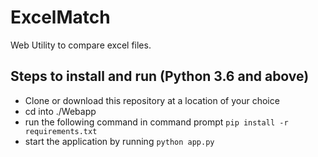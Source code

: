 # ExcelMatch
Web Utility to compare excel files.

## Steps to install and run (Python 3.6 and above)

- Clone or download this repository at a location of your choice
- cd into ./Webapp
- run the following command in command prompt
` pip install -r requirements.txt `
- start the application by running
` python app.py `
